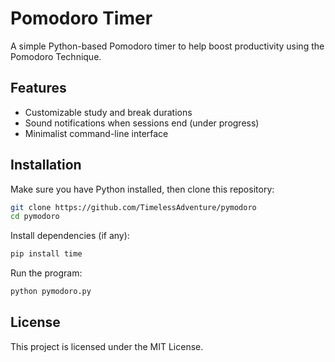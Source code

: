 # Pomodoro Timer

A simple Python-based Pomodoro timer to help boost productivity using the Pomodoro Technique.

## Features
- Customizable study and break durations
- Sound notifications when sessions end (under progress)
- Minimalist command-line interface

## Installation
Make sure you have Python installed, then clone this repository:

```bash
git clone https://github.com/TimelessAdventure/pymodoro
cd pymodoro
```

Install dependencies (if any):

```bash
pip install time
```
Run the program:

```bash
python pymodoro.py
```

## License
This project is licensed under the MIT License.
